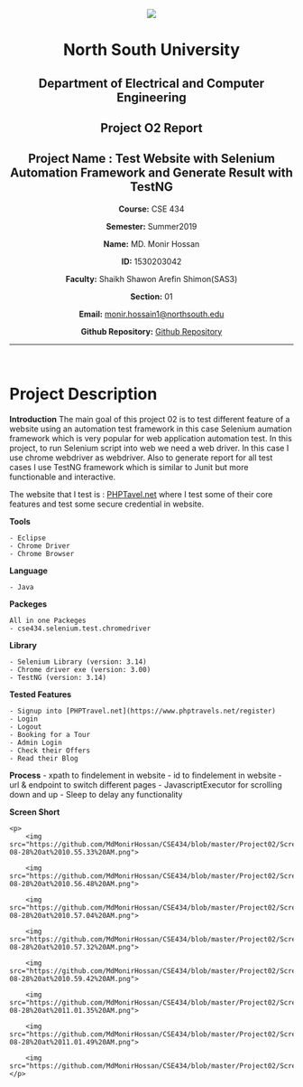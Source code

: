 <p align="center">
<img src="https://github.com/monsurhillas007/SU19CSE299S16G01NSU/blob/master/Mockup/logo/nsulogo.jpeg">
</p>

<div align="center">


# North South University </h5>
##  Department of Electrical and Computer Engineering </h3>

##  Project O2 Report

## Project Name : Test Website with **Selenium** Automation Framework and Generate Result with TestNG

**Course:** CSE 434

**Semester:** Summer2019

**Name:** MD. Monir Hossan

**ID:** 1530203042

**Faculty:** Shaikh Shawon Arefin Shimon(SAS3)

**Section:** 01

**Email:** monir.hossain1@northsouth.edu

**Github Repository:** [Github Repository](https://github.com/MdMonirHossan/CSE434)
</div>
<hr>

<br>

# Project Description

**Introduction**
The main goal of this project 02 is to test different feature of a website using an automation test framework in this case Selenium aumation framework which is very popular for web application automation test. In this project, to run Selenium script into web we need a web driver. In this case I use chrome webdriver as webdriver. Also to generate report for all test cases I use TestNG framework which is similar to Junit but more functionable and interactive.

The website that I test is :
	[PHPTavel.net](https://www.phptravels.net) where I test some of their core features and test some secure credential in website.


**Tools**

	- Eclipse
	- Chrome Driver
	- Chrome Browser

**Language**
	
	- Java

**Packeges**
	
	All in one Packeges
	- cse434.selenium.test.chromedriver

**Library**
 	
 	- Selenium Library (version: 3.14)
 	- Chrome driver exe (version: 3.00)
 	- TestNG (version: 3.14)

**Tested Features**

	- Signup into [PHPTravel.net](https://www.phptravels.net/register)
	- Login
	- Logout
	- Booking for a Tour
	- Admin Login
	- Check their Offers
	- Read their Blog

**Process**
	- xpath to findelement in website
	- id to findelement in website
	- url & endpoint to switch different pages
	- JavascriptExecutor for scrolling down and up
	- Sleep to delay any functionality

**Screen Short**

	<p>
		<img src="https://github.com/MdMonirHossan/CSE434/blob/master/Project02/Screen_short/Screen%20Shot%202019-08-28%20at%2010.55.33%20AM.png">

		<img src="https://github.com/MdMonirHossan/CSE434/blob/master/Project02/Screen_short/Screen%20Shot%202019-08-28%20at%2010.56.48%20AM.png">

		<img src="https://github.com/MdMonirHossan/CSE434/blob/master/Project02/Screen_short/Screen%20Shot%202019-08-28%20at%2010.57.04%20AM.png">

		<img src="https://github.com/MdMonirHossan/CSE434/blob/master/Project02/Screen_short/Screen%20Shot%202019-08-28%20at%2010.57.32%20AM.png">

		<img src="https://github.com/MdMonirHossan/CSE434/blob/master/Project02/Screen_short/Screen%20Shot%202019-08-28%20at%2010.59.42%20AM.png">

		<img src="https://github.com/MdMonirHossan/CSE434/blob/master/Project02/Screen_short/Screen%20Shot%202019-08-28%20at%2011.01.35%20AM.png">

		<img src="https://github.com/MdMonirHossan/CSE434/blob/master/Project02/Screen_short/Screen%20Shot%202019-08-28%20at%2011.01.49%20AM.png">

		<img src="https://github.com/MdMonirHossan/CSE434/blob/master/Project02/Screen_short/consoleReport.png">
	</p>



